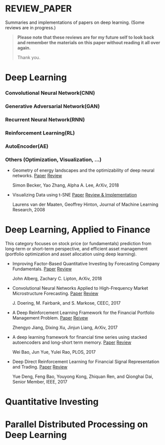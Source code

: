 # REVIEW_PAPER
Summaries and implementations of papers on deep learning. (Some reviews are in progress.)

> **Please note that these reviews are for my future self to look back and remember the materials on this paper without reading it all over again.** 
>
> Thank you.

# Deep Learning

### Convolutional Neural Network(CNN)

### Generative Adversarial Network(GAN)

### Recurrent Neural Network(RNN)

### Reinforcement Learning(RL)

### AutoEncoder(AE) 

### Others (Optimization, Visualization, ...) 

- Geometry of energy landscapes and the optimizability of deep neural networks. [Paper](https://arxiv.org/abs/1808.00408) [Review](https://github.com/bohblue2/Geometry-of-energy-landscapes-and-the-optimizability-of-deep-neural-networks)

  Simon Becker, Yao Zhang, Alpha A. Lee, ArXiv, 2018

- Visualizing Data using t-SNE [Paper](http://www.jmlr.org/papers/volume9/vandermaaten08a/vandermaaten08a.pdf) [Review & Implementation](https://github.com/bohblue2/Visualizing-Data-using-t-SNE)

  Laurens van der Maaten, Geoffrey Hinton, Journal of Machine Learning Research, 2008



# Deep Learning, Applied to Finance

This category focuses on stock price (or fundamentals) prediction from long-term or short-term perspective, and efficient asset management (portfolio optimization and asset allocation using deep learning).

- Improving Factor-Based Quantitative Investing by Forecasting Company Fundamentals. [Paper](https://arxiv.org/abs/1711.04837) [Review](https://github.com/bohblue2/Improving-Factor-Based-Quantitative-Investing-by-Forecasting-Company-Fundamentals)

  John Alberg, Zachary C. Lipton, ArXiv, 2018

- Convolutional Neural Networks Applied to High-Frequency Market Microstructure Forecasting. [Paper](https://ieeexplore.ieee.org/document/8101595/) [Review](https://github.com/bohblue2/Convolutional-Neural-Networks-Applied-to-High-Frequency-Market-Microstructure-Forecasting)

  J. Doering, M. Fairbank, and S. Markose, CEEC, 2017

- A Deep Reinforcement Learning Framework for the Financial Portfolio Management Problem. [Paper](https://arxiv.org/abs/1706.10059) [Reivew](https://github.com/bohblue2/A-Deep-Reinforcement-Learning-Framework-for-the-Financial-Portfolio-Management-Problem)

  Zhengyo Jiang, Dixing Xu, Jinjun Liang, ArXiv, 2017

- A deep learning framework for financial time series using stacked autoencoders and long-short term memory. [Paper](https://journals.plos.org/plosone/article?id=10.1371/journal.pone.0180944) [Review](https://github.com/bohblue2/A-deep-learning-framework-for-financial-time-series-using-stacked-autoencoders-and-long-short-term-m)

   Wei Bao, Jun Yue, Yulei Rao, PLOS, 2017

- Deep Direct Reinforcement Learning for Financial Signal Representation and Trading. [Paper](https://ieeexplore.ieee.org/document/7407387/) [Review](https://github.com/bohblue2/Deep-Direct-Reinforcement-Learning-for-Financial-Signal-Representation-and-Trading)

   Yue Deng, Feng Bao, Youyong Kong, Zhiquan Ren, and Qionghai Dai, Senior Member, IEEE, 2017



# Quantitative Investing



# Parallel Distributed Processing on Deep Learning


